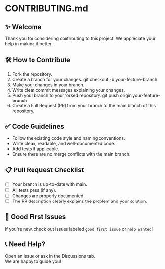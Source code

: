 # CONTRIBUTING.md

## ✨ Welcome

Thank you for considering contributing to this project! We appreciate your help in making it better.

## 🛠 How to Contribute

1. Fork the repository.
2. Create a branch for your changes.
    git checkout -b your-feature-branch
3. Make your changes in your branch.
4. Write clear commit messages explaining your changes.
5. Push your branch to your forked repository.
    git push origin your-feature-branch
6. Create a Pull Request (PR) from your branch to the main branch of this repository.

## ✅ Code Guidelines

- Follow the existing code style and naming conventions.
- Write clean, readable, and well-documented code.
- Add tests if applicable.
- Ensure there are no merge conflicts with the main branch.

## 📋 Pull Request Checklist

- [ ] Your branch is up-to-date with main.
- [ ] All tests pass (if any).
- [ ] Changes are properly documented.
- [ ] The PR description clearly explains the problem and your solution.

## 🚀 Good First Issues

If you're new, check out issues labeled `good first issue` or `help wanted`!

## 📞 Need Help?

Open an issue or ask in the Discussions tab.  
We are happy to guide you!
